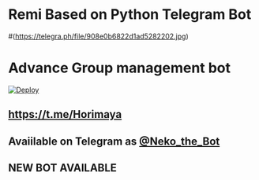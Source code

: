 

# Remi Based on Python Telegram Bot
#(https://telegra.ph/file/908e0b6822d1ad5282202.jpg)
# Advance Group management bot

[![Deploy](https://www.herokucdn.com/deploy/button.svg)](https://heroku.com/deploy?template=https://github.com/Hodacka/Remibot)

## https://t.me/Horimaya
## Avaiilable on Telegram as [@Neko_the_Bot](https://t.me/Neko_the_Bot)
## NEW BOT AVAILABLE

